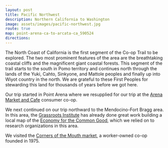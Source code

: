 ```yaml
---
layout: post
title: Pacific Northwest
description: Northern California to Washington
image: assets/images/pacific-northwest.jpg
route: true
map: point-arena-ca-to-arcata-ca_590524
directions:
---
```


The North Coast of California is the first segment of the Co-op Trail to be explored.  The two most prominent features of the area are the breathtaking coastal cliffs and the magnificent giant coastal forests.  This segment of the trail starts to the south in Pomo territory and continues north through the lands of the Yuki, Cahto, Sinkyone, and Mattole peoples and finally up into Wiyot country in the north.  We are grateful to these First Peoples for stewarding this land for thousands of years before we got here.


Our trip started in Point Arena where we resupplied for our trip at the <a href="/2021/04/20/arena-market.html">Arena Market and Cafe</a> consumer co-op.


We next continued on our trip northward to the Mendocino-Fort Bragg area.  In this area, the <a href="http://www.grassroots-institute.org/">Grassroots Institute</a> has already done great work building a local map of the <a href="https://www.google.com/maps/d/viewer?mid=1X_uBTr3c4jD_KQhAQmdWmlVDIT5FlqkU&ll=39.400166199864366%2C-123.52544655000001&z=9">Economy for the Common Good</a>, which we relied on to research organizations in this area.

We visited the <a href="/2021/04/21/corners-of-the-mouth.html">Corners of the Mouth market</a>, a worker-owned co-op founded in 1975.
